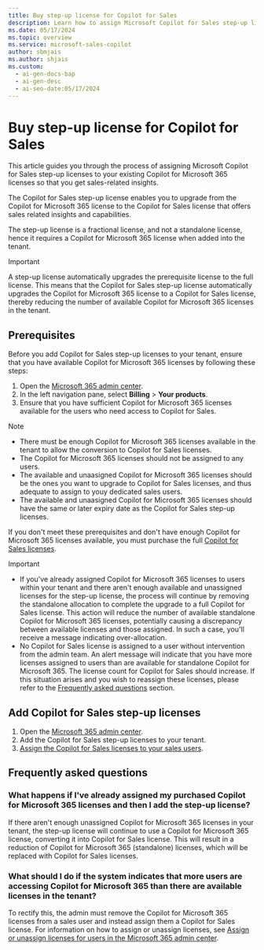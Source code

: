 ```yaml
---
title: Buy step-up license for Copilot for Sales
description: Learn how to assign Microsoft Copilot for Sales step-up licenses and upgrade from the Copilot for Microsoft 365 license.
ms.date: 05/17/2024
ms.topic: overview
ms.service: microsoft-sales-copilot
author: sbmjais
ms.author: shjais
ms.custom:
  - ai-gen-docs-bap
  - ai-gen-desc
  - ai-seo-date:05/17/2024
---
```


# Buy step-up license for Copilot for Sales

This article guides you through the process of assigning Microsoft Copilot for Sales step-up licenses to your existing Copilot for Microsoft 365 licenses so that you get sales-related insights.

The Copilot for Sales step-up license enables you to upgrade from the Copilot for Microsoft 365 license to the Copilot for Sales license that offers sales related insights and capabilities.

The step-up license is a fractional license, and not a standalone license, hence it requires a Copilot for Microsoft 365 license when added into the tenant.

> [!IMPORTANT]
> A step-up license automatically upgrades the prerequisite license to the full license. This means that the Copilot for Sales step-up license automatically upgrades the Copilot for Microsoft 365 license to a Copilot for Sales license, thereby reducing the number of available Copilot for Microsoft 365 licenses in the tenant.

## Prerequisites

Before you add Copilot for Sales step-up licenses to your tenant, ensure that you have available  Copilot for Microsoft 365 licenses by following these steps:

1. Open the [Microsoft 365 admin center](https://admin.microsoft.com/).
1. In the left navigation pane, select **Billing** > **Your products**.
1. Ensure that you have sufficient Copilot for Microsoft 365 licenses available for the users who need access to Copilot for Sales.

> [!NOTE]
> - There must be enough Copilot for Microsoft 365 licenses available in the tenant to allow the conversion to Copilot for Sales licenses.
> - The Copilot for Microsoft 365 licenses should not be assigned to any users.
> - The available and unaasigned Copilot for Microsoft 365 licenses should be the ones you want to upgrade to Copilot for Sales licenses, and thus adequate to assign to youy dedicated sales users.
> - The available and unaasigned Copilot for Microsoft 365 licenses should have the same or later expiry date as the Copilot for Sales step-up licenses.

If you don't meet these prerequisites and don't have enough Copilot for Microsoft 365 licenses available, you must purchase the full [Copilot for Sales licenses](buy-license.md).

> [!IMPORTANT]
> - If you've already assigned Copilot for Microsoft 365 licenses to users within your tenant and there aren't enough available and unassigned licenses for the step-up license, the process will continue by removing the standalone allocation to complete the upgrade to a full Copilot for Sales license. This action will reduce the number of available standalone Copilot for Microsoft 365 licenses, potentially causing a discrepancy between available licenses and those assigned. In such a case, you'll receive a message indicating over-allocation.
> - No Copilot for Sales license is assigned to a user without intervention from the admin team. An alert message will indicate that you have more licenses assigned to users than are available for standalone Copilot for Microsoft 365. The license count for Copilot for Sales should increase. If this situation arises and you wish to reassign these licenses, please refer to the [Frequently asked questions](#frequently-asked-questions) section.

## Add Copilot for Sales step-up licenses

1. Open the [Microsoft 365 admin center](https://admin.microsoft.com/).
2. Add the Copilot for Sales step-up licenses to your tenant.
3. [Assign the Copilot for Sales licenses to your sales users](/microsoft-365/admin/manage/assign-licenses-to-users?view=o365-worldwide&preserve-view=true).

## Frequently asked questions

### What happens if I've already assigned my purchased Copilot for Microsoft 365 licenses and then I add the step-up license?

If there aren't enough unassigned Copilot for Microsoft 365 licenses in your tenant, the step-up license will continue to use a Copilot for Microsoft 365 license, converting it into Copilot for Sales license. This will result in a reduction of Copilot for Microsoft 365 (standalone) licenses, which will be replaced with Copilot for Sales licenses.

### What should I do if the system indicates that more users are accessing Copilot for Microsoft 365 than there are available licenses in the tenant?

To rectify this, the admin must remove the Copilot for Microsoft 365 licenses from a sales user and instead assign them a Copilot for Sales license. For information on how to assign or unassign licenses, see [Assign or unassign licenses for users in the Microsoft 365 admin center](/microsoft-365/admin/manage/assign-licenses-to-users?view=o365-worldwide&preserve-view=true).
